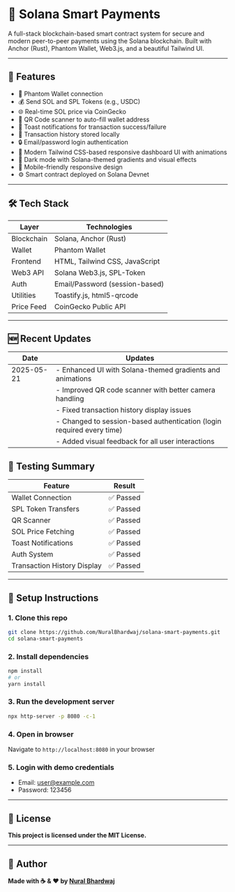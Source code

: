 # 💸 Solana Smart Payments

A full-stack blockchain-based smart contract system for secure and modern peer-to-peer payments using the Solana blockchain. Built with Anchor (Rust), Phantom Wallet, Web3.js, and a beautiful Tailwind UI.

---

## 🚀 Features

- 🔐 Phantom Wallet connection
- 💰 Send SOL and SPL Tokens (e.g., USDC)
- 🌐 Real-time SOL price via CoinGecko
- 📲 QR Code scanner to auto-fill wallet address
- 🔔 Toast notifications for transaction success/failure
- 🧾 Transaction history stored locally
- 🔒 Email/password login authentication
- 🎨 Modern Tailwind CSS-based responsive dashboard UI with animations
- 🌙 Dark mode with Solana-themed gradients and visual effects
- 📱 Mobile-friendly responsive design
- ⚙️ Smart contract deployed on Solana Devnet

---

## 🛠️ Tech Stack

| Layer            | Technologies                        |
|------------------|-------------------------------------|
| Blockchain       | Solana, Anchor (Rust)               |
| Wallet           | Phantom Wallet                      |
| Frontend         | HTML, Tailwind CSS, JavaScript      |
| Web3 API         | Solana Web3.js, SPL-Token           |
| Auth             | Email/Password (session-based)      |
| Utilities        | Toastify.js, html5-qrcode           |
| Price Feed       | CoinGecko Public API                |

---

## 🆕 Recent Updates

| Date       | Updates                                                                |
|------------|------------------------------------------------------------------------|
| 2025-05-21 | - Enhanced UI with Solana-themed gradients and animations              |
|            | - Improved QR code scanner with better camera handling                 |
|            | - Fixed transaction history display issues                             |
|            | - Changed to session-based authentication (login required every time)  |
|            | - Added visual feedback for all user interactions                      |

## 🧪 Testing Summary

| Feature                         | Result     |
|----------------------------------|------------|
| Wallet Connection               | ✅ Passed  |
| SPL Token Transfers             | ✅ Passed  |
| QR Scanner                      | ✅ Passed  |
| SOL Price Fetching              | ✅ Passed  |
| Toast Notifications             | ✅ Passed  |
| Auth System                     | ✅ Passed  |
| Transaction History Display     | ✅ Passed  |

---

## 🔧 Setup Instructions

### 1. Clone this repo
```bash
git clone https://github.com/NuralBhardwaj/solana-smart-payments.git
cd solana-smart-payments
```

### 2. Install dependencies
```bash
npm install
# or
yarn install
```

### 3. Run the development server
```bash
npx http-server -p 8080 -c-1
```

### 4. Open in browser
Navigate to `http://localhost:8080` in your browser

### 5. Login with demo credentials
- Email: user@example.com
- Password: 123456


---

## **📜 License**

**This project is licensed under the MIT License.**

---

## **🙌 Author**

**Made with ☕ & ❤️ by [Nural Bhardwaj](https://github.com/NuralBhardwaj)**

